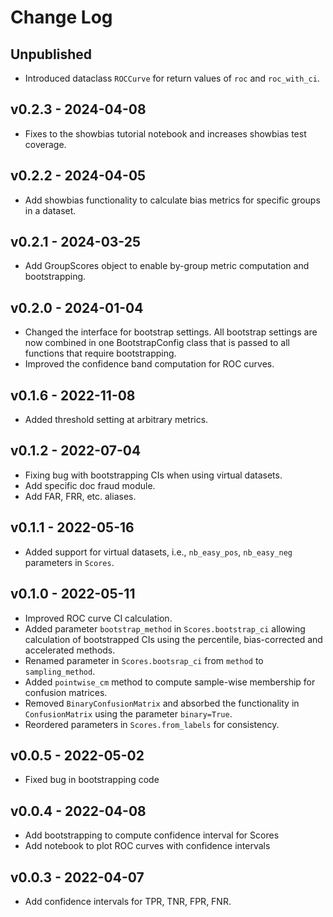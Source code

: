 # Change Log

## Unpublished

- Introduced dataclass `ROCCurve` for return values of `roc` and `roc_with_ci`.

## v0.2.3 - 2024-04-08

- Fixes to the showbias tutorial notebook and increases showbias test coverage.

## v0.2.2 - 2024-04-05

- Add showbias functionality to calculate bias metrics for specific groups in a dataset.

## v0.2.1 - 2024-03-25

- Add GroupScores object to enable by-group metric computation and bootstrapping.

## v0.2.0 - 2024-01-04

- Changed the interface for bootstrap settings. All bootstrap settings are now combined
  in one BootstrapConfig class that is passed to all functions that require 
  bootstrapping.
- Improved the confidence band computation for ROC curves.

## v0.1.6 - 2022-11-08

- Added threshold setting at arbitrary metrics.

## v0.1.2 - 2022-07-04

- Fixing bug with bootstrapping CIs when using virtual datasets.
- Add specific doc fraud module.
- Add FAR, FRR, etc. aliases.

## v0.1.1 - 2022-05-16

- Added support for virtual datasets, i.e., `nb_easy_pos`, `nb_easy_neg` parameters
  in `Scores`.

## v0.1.0 - 2022-05-11

- Improved ROC curve CI calculation.
- Added parameter `bootstrap_method` in `Scores.bootstrap_ci` allowing calculation
  of bootstrapped CIs using the percentile, bias-corrected and accelerated methods.
- Renamed parameter in `Scores.bootsrap_ci` from `method` to `sampling_method`.
- Added `pointwise_cm` method to compute sample-wise membership for confusion matrices.
- Removed `BinaryConfusionMatrix` and absorbed the functionality in `ConfusionMatrix` 
  using the parameter `binary=True`.
- Reordered parameters in `Scores.from_labels` for consistency.

## v0.0.5 - 2022-05-02

- Fixed bug in bootstrapping code

## v0.0.4 - 2022-04-08

- Add bootstrapping to compute confidence interval for Scores
- Add notebook to plot ROC curves with confidence intervals

## v0.0.3 - 2022-04-07

- Add confidence intervals for TPR, TNR, FPR, FNR.
